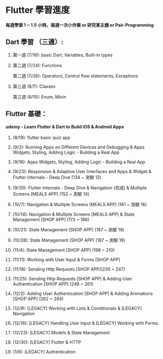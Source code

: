 # Flutter 學習進度
#### 每週學習 1 ~ 1.5 小時，兩週⼀次⼩作業 or 研究某主題 or Pair-Programming 

## Dart 學習 （三週）:
1. 第⼀週 (7/16): basic Dart, Variables, Built-in types
2. 第⼆週 (7/24): Functions

   第⼆週 (7/26): Operators, Control flow statements, Exceptions
3. 第三週 (8/7):  Classes

   第三週 (8/15): Enum, Mixin

## Flutter 基礎：
#### udemy - Learn Flutter & Dart to Build iOS & Android Apps  

1. (8/19): flutter basic quiz app  

2. (9/2): Running Apps on Different Devices and Debugging & Apps Widgets, Styling, Adding Logic - Building a Real
App  

3. (9/16): Apps Widgets, Styling, Adding Logic - Building a Real App  

4. (9/23): Responsive & Adaptive User Interfaces and Apps & Widget & Flutter Internals - Deep Dive (134 ~ 測驗 12)  

5. (9/30): Flutter Internals - Deep Dive & Navigation (完成) & Multiple Screens [MEALS APP] (152 ~ 測驗 14)  

6. (10/7): Navigation & Multiple Screens [MEALS APP] (161 ~ 測驗 16)  

7. (10/14): Navigation & Multiple Screens [MEALS APP] & State Management [SHOP APP] (173 ~ 186)  

8. (10/21): State Management [SHOP APP] (187 ~ 測驗 19)  

9. (10/28): State Management [SHOP APP] (187 ~ 測驗 19)  

10. (11/4): State Management [SHOP APP] (198 ~ 210)  

11. (11/11): Working with User Input & Forms [SHOP APP]

12. (11/18): Sending Http Requests [SHOP APP](230 ~ 247)

13. (11/25): Sending Http Requests [SHOP APP] & Adding User Authentication [SHOP APP] (248 ~ 261)

14. (12/2): Adding User Authentication [SHOP APP] & Adding Animations [SHOP APP] (262 ~ 284)

15. (12/9): [LEGACY] Working with Lists & Conditionals & [LEGACY] Navigation

16. (12/16): [LEGACY] Handling User Input & [LEGACY] Working with Forms

18. (12/23): [LEGACY] Models & State Management

19. (12/30): [LEGACY] Flutter & HTTP

20. (1/6): [LEGACY] Authentication

